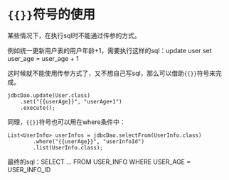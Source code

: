 # `{{}}`符号的使用

某些情况下，在执行sql时不能通过传参的方式。

例如统一更新用户表的用户年龄+1，需要执行这样的sql：update user set user_age = user_age + 1

这时候就不能使用传参方式了，又不想自己写sql，那么可以借助`{{}}`符号来完成。

    jdbcDao.update(User.class)
        .set("{{userAge}}", "userAge+1")
        .execute();
        
同理，`{{}}`符号也可以用在where条件中：

    List<UserInfo> userInfos = jdbcDao.selectFrom(UserInfo.class)
            .where("{{userAge}}", "userInfoId")
            .list(UserInfo.class);

最终的sql：SELECT ... FROM USER_INFO WHERE USER_AGE = USER_INFO_ID         